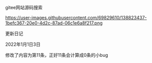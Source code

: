  gitee网站源码搜索

https://user-images.githubusercontent.com/69829610/138823437-1befc367-20e0-4d2c-87ad-06c1e6a8f217.png

更新日记

2022年1月1日3日

修改了内容为第11条，正好11条会计算成0条的小bug
